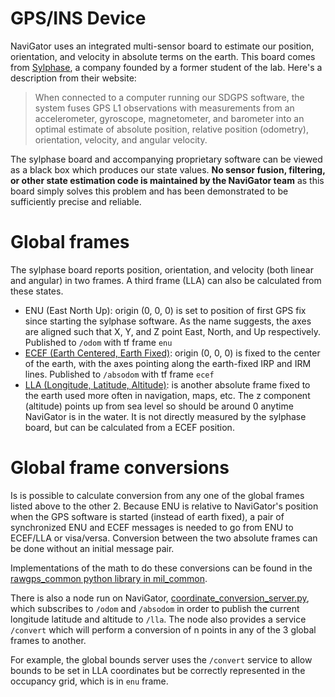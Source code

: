 # GPS/INS Device
NaviGator uses an integrated multi-sensor board to estimate our position, orientation, and velocity in absolute terms on the earth. This board comes from [Sylphase](https://sylphase.com/technology.html), a company founded by a former student of the lab. Here's a description from their website:

> When connected to a computer running our SDGPS software, the system fuses GPS L1 observations with measurements from an accelerometer, gyroscope, magnetometer, and barometer into an optimal estimate of absolute position, relative position (odometry), orientation, velocity, and angular velocity.

The sylphase board and accompanying proprietary software can be viewed as a black box which produces our state values. **No sensor fusion, filtering, or other state estimation code is maintained by the NaviGator team** as this board simply solves this problem and has been demonstrated to be sufficiently precise and reliable.

# Global frames
The sylphase board reports position, orientation, and velocity (both linear and angular) in two frames. A third frame (LLA) can also be calculated from these states.

* ENU (East North Up): origin (0, 0, 0) is set to position of first GPS fix since starting the sylphase software. As the name suggests, the axes are aligned such that X, Y, and Z point East, North, and Up respectively. Published to ```/odom``` with tf frame ```enu```
* [ECEF (Earth Centered, Earth Fixed)](https://en.wikipedia.org/wiki/ECEF): origin (0, 0, 0) is fixed to the center of the earth, with the axes pointing along the earth-fixed IRP and IRM lines. Published to ```/absodom``` with tf frame ```ecef```
* [LLA (Longitude, Latitude, Altitude)](https://en.wikipedia/wiki/Geographic_coordinate_system#Geographic_latitude_and_longitude): is another absolute frame fixed to the earth used more often in navigation, maps, etc. The z component (altitude) points up from sea level so should be around 0 anytime NaviGator is in the water. It is not directly measured by the sylphase board, but can be calculated from a ECEF position.

# Global frame conversions
Is is possible to calculate conversion from any one of the global frames listed above to the other 2. Because ENU is relative to NaviGator's position when the GPS software is started (instead of earth fixed), a pair of synchronized ENU and ECEF messages is needed to go from ENU to ECEF/LLA or visa/versa. Conversion between the two absolute frames can be done without an initial message pair.

Implementations of the math to do these conversions can be found in the [rawgps_common python library in mil_common](https://github.com/uf-mil/mil_common/blob/master/gnc/rawgps_common/src/rawgps_common/gps.py).

There is also a node run on NaviGator, [coordinate_conversion_server.py](https://github.com/uf-mil/NaviGator/blob/master/utils/navigator_tools/nodes/coordinate_conversion_server.py), which subscribes to ```/odom``` and ```/absodom``` in order to publish the current longitude latitude and altitude to ```/lla```. The node also provides a service ```/convert``` which will perform a conversion of n points in any of the 3 global frames to another.

For example, the global bounds server uses the ```/convert``` service to allow bounds to be set in LLA coordinates but be correctly represented in the occupancy grid, which is in ```enu``` frame.

